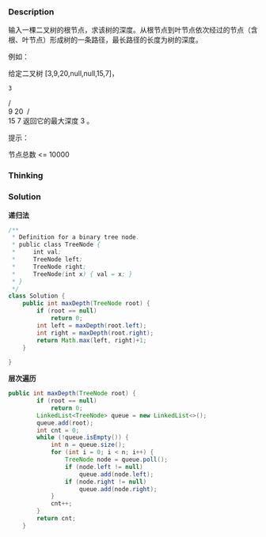 ### Description

输入一棵二叉树的根节点，求该树的深度。从根节点到叶节点依次经过的节点（含根、叶节点）形成树的一条路径，最长路径的长度为树的深度。

例如：

给定二叉树 [3,9,20,null,null,15,7]，

    3
   / \
  9  20
​    /  \
   15   7
返回它的最大深度 3 。

 

提示：

节点总数 <= 10000

### Thinking

### Solution

**递归法**

```java
/**
 * Definition for a binary tree node.
 * public class TreeNode {
 *     int val;
 *     TreeNode left;
 *     TreeNode right;
 *     TreeNode(int x) { val = x; }
 * }
 */
class Solution {
    public int maxDepth(TreeNode root) {
        if (root == null)
            return 0;
        int left = maxDepth(root.left);
        int right = maxDepth(root.right);
        return Math.max(left, right)+1;
    }
    
}
```

**层次遍历**

```java
public int maxDepth(TreeNode root) {
        if (root == null)
            return 0;
        LinkedList<TreeNode> queue = new LinkedList<>();
        queue.add(root);
        int cnt = 0;
        while (!queue.isEmpty()) {
            int n = queue.size();
            for (int i = 0; i < n; i++) {
                TreeNode node = queue.poll();
                if (node.left != null)
                    queue.add(node.left);
                if (node.right != null)
                    queue.add(node.right);
            }
            cnt++;
        }
        return cnt;
    }
```

